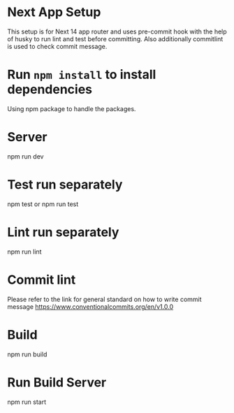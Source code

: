 # Next App Setup

This setup is for Next 14 app router and uses pre-commit hook with the help of husky to run lint and test before committing. Also additionally commitlint is used to check commit message.

# Run `npm install` to install dependencies

Using npm package to handle the packages.

# Server

npm run dev

# Test run separately

npm test or npm run test

# Lint run separately

npm run lint

# Commit lint

Please refer to the link for general standard on how to write commit message https://www.conventionalcommits.org/en/v1.0.0

# Build

npm run build

# Run Build Server

npm run start
